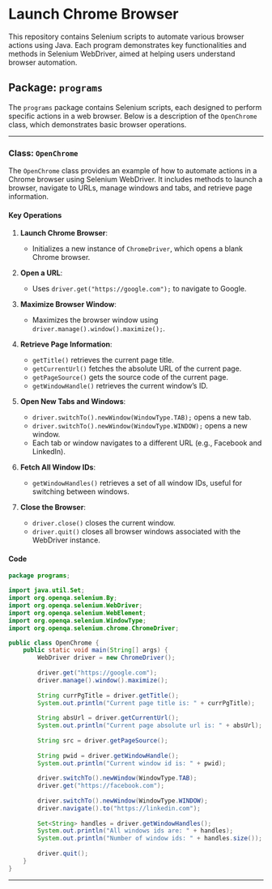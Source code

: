 # Launch Chrome Browser

This repository contains Selenium scripts to automate various browser actions using Java. Each program demonstrates key functionalities and methods in Selenium WebDriver, aimed at helping users understand browser automation.

## Package: `programs`

The `programs` package contains Selenium scripts, each designed to perform specific actions in a web browser. Below is a description of the `OpenChrome` class, which demonstrates basic browser operations.

---

### Class: `OpenChrome`

The `OpenChrome` class provides an example of how to automate actions in a Chrome browser using Selenium WebDriver. It includes methods to launch a browser, navigate to URLs, manage windows and tabs, and retrieve page information.

#### Key Operations

1. **Launch Chrome Browser**:
   - Initializes a new instance of `ChromeDriver`, which opens a blank Chrome browser.

2. **Open a URL**:
   - Uses `driver.get("https://google.com");` to navigate to Google.

3. **Maximize Browser Window**:
   - Maximizes the browser window using `driver.manage().window().maximize();`.

4. **Retrieve Page Information**:
   - `getTitle()` retrieves the current page title.
   - `getCurrentUrl()` fetches the absolute URL of the current page.
   - `getPageSource()` gets the source code of the current page.
   - `getWindowHandle()` retrieves the current window’s ID.

5. **Open New Tabs and Windows**:
   - `driver.switchTo().newWindow(WindowType.TAB);` opens a new tab.
   - `driver.switchTo().newWindow(WindowType.WINDOW);` opens a new window.
   - Each tab or window navigates to a different URL (e.g., Facebook and LinkedIn).

6. **Fetch All Window IDs**:
   - `getWindowHandles()` retrieves a set of all window IDs, useful for switching between windows.

7. **Close the Browser**:
   - `driver.close()` closes the current window.
   - `driver.quit()` closes all browser windows associated with the WebDriver instance.

#### Code

```java
package programs;

import java.util.Set;
import org.openqa.selenium.By;
import org.openqa.selenium.WebDriver;
import org.openqa.selenium.WebElement;
import org.openqa.selenium.WindowType;
import org.openqa.selenium.chrome.ChromeDriver;

public class OpenChrome {
    public static void main(String[] args) {
        WebDriver driver = new ChromeDriver();
        
        driver.get("https://google.com");
        driver.manage().window().maximize();
        
        String currPgTitle = driver.getTitle();
        System.out.println("Current page title is: " + currPgTitle);
        
        String absUrl = driver.getCurrentUrl();
        System.out.println("Current page absolute url is: " + absUrl);
        
        String src = driver.getPageSource();
        
        String pwid = driver.getWindowHandle();
        System.out.println("Current window id is: " + pwid);
        
        driver.switchTo().newWindow(WindowType.TAB);
        driver.get("https://facebook.com");
        
        driver.switchTo().newWindow(WindowType.WINDOW);
        driver.navigate().to("https://linkedin.com");
        
        Set<String> handles = driver.getWindowHandles();
        System.out.println("All windows ids are: " + handles);
        System.out.println("Number of window ids: " + handles.size());
        
        driver.quit();
    }
}

```

---
